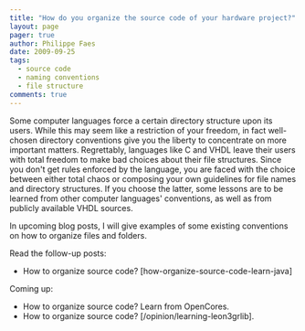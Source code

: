 ```yaml
---
title: "How do you organize the source code of your hardware project?"
layout: page 
pager: true
author: Philippe Faes
date: 2009-09-25
tags: 
  - source code
  - naming conventions
  - file structure
comments: true
---
```


Some computer languages force a certain directory structure upon its users. While this may seem like a restriction of your freedom, in fact well-chosen directory conventions give you the liberty to concentrate on more important matters. Regrettably, languages like C and VHDL leave their users with total freedom to make bad choices about their file structures. Since you don't get rules enforced by the language, you are faced with the choice between either total chaos or composing your own guidelines for file names and directory structures. If you choose the latter, some lessons are to be learned from other computer languages' conventions, as well as from publicly available VHDL sources.

In upcoming blog posts, I will give examples of some existing conventions on how to organize files and folders.

Read the follow-up posts:

* How to organize source code? [how-organize-source-code-learn-java]

Coming up:

* How to organize source code? Learn from OpenCores.
* How to organize source code? [/opinion/learning-leon3grlib].
